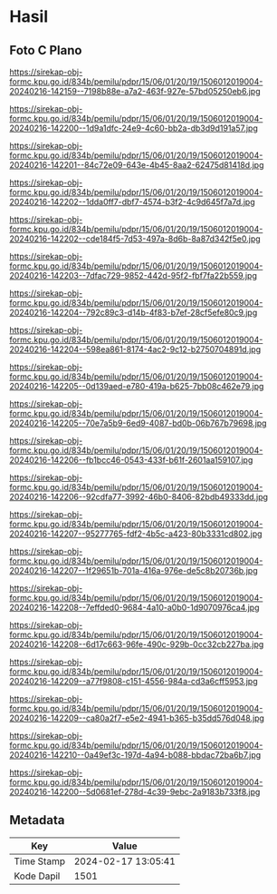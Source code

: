 # Hasil

## Foto C Plano

https://sirekap-obj-formc.kpu.go.id/834b/pemilu/pdpr/15/06/01/20/19/1506012019004-20240216-142159--7198b88e-a7a2-463f-927e-57bd05250eb6.jpg

https://sirekap-obj-formc.kpu.go.id/834b/pemilu/pdpr/15/06/01/20/19/1506012019004-20240216-142200--1d9a1dfc-24e9-4c60-bb2a-db3d9d191a57.jpg

https://sirekap-obj-formc.kpu.go.id/834b/pemilu/pdpr/15/06/01/20/19/1506012019004-20240216-142201--84c72e09-643e-4b45-8aa2-62475d81418d.jpg

https://sirekap-obj-formc.kpu.go.id/834b/pemilu/pdpr/15/06/01/20/19/1506012019004-20240216-142202--1dda0ff7-dbf7-4574-b3f2-4c9d645f7a7d.jpg

https://sirekap-obj-formc.kpu.go.id/834b/pemilu/pdpr/15/06/01/20/19/1506012019004-20240216-142202--cde184f5-7d53-497a-8d6b-8a87d342f5e0.jpg

https://sirekap-obj-formc.kpu.go.id/834b/pemilu/pdpr/15/06/01/20/19/1506012019004-20240216-142203--7dfac729-9852-442d-95f2-fbf7fa22b559.jpg

https://sirekap-obj-formc.kpu.go.id/834b/pemilu/pdpr/15/06/01/20/19/1506012019004-20240216-142204--792c89c3-d14b-4f83-b7ef-28cf5efe80c9.jpg

https://sirekap-obj-formc.kpu.go.id/834b/pemilu/pdpr/15/06/01/20/19/1506012019004-20240216-142204--598ea861-8174-4ac2-9c12-b2750704891d.jpg

https://sirekap-obj-formc.kpu.go.id/834b/pemilu/pdpr/15/06/01/20/19/1506012019004-20240216-142205--0d139aed-e780-419a-b625-7bb08c462e79.jpg

https://sirekap-obj-formc.kpu.go.id/834b/pemilu/pdpr/15/06/01/20/19/1506012019004-20240216-142205--70e7a5b9-6ed9-4087-bd0b-06b767b79698.jpg

https://sirekap-obj-formc.kpu.go.id/834b/pemilu/pdpr/15/06/01/20/19/1506012019004-20240216-142206--fb1bcc46-0543-433f-b61f-2601aa159107.jpg

https://sirekap-obj-formc.kpu.go.id/834b/pemilu/pdpr/15/06/01/20/19/1506012019004-20240216-142206--92cdfa77-3992-46b0-8406-82bdb49333dd.jpg

https://sirekap-obj-formc.kpu.go.id/834b/pemilu/pdpr/15/06/01/20/19/1506012019004-20240216-142207--95277765-fdf2-4b5c-a423-80b3331cd802.jpg

https://sirekap-obj-formc.kpu.go.id/834b/pemilu/pdpr/15/06/01/20/19/1506012019004-20240216-142207--1f29651b-701a-416a-976e-de5c8b20736b.jpg

https://sirekap-obj-formc.kpu.go.id/834b/pemilu/pdpr/15/06/01/20/19/1506012019004-20240216-142208--7effded0-9684-4a10-a0b0-1d9070976ca4.jpg

https://sirekap-obj-formc.kpu.go.id/834b/pemilu/pdpr/15/06/01/20/19/1506012019004-20240216-142208--6d17c663-96fe-490c-929b-0cc32cb227ba.jpg

https://sirekap-obj-formc.kpu.go.id/834b/pemilu/pdpr/15/06/01/20/19/1506012019004-20240216-142209--a77f9808-c151-4556-984a-cd3a6cff5953.jpg

https://sirekap-obj-formc.kpu.go.id/834b/pemilu/pdpr/15/06/01/20/19/1506012019004-20240216-142209--ca80a2f7-e5e2-4941-b365-b35dd576d048.jpg

https://sirekap-obj-formc.kpu.go.id/834b/pemilu/pdpr/15/06/01/20/19/1506012019004-20240216-142210--0a49ef3c-197d-4a94-b088-bbdac72ba6b7.jpg

https://sirekap-obj-formc.kpu.go.id/834b/pemilu/pdpr/15/06/01/20/19/1506012019004-20240216-142200--5d0681ef-278d-4c39-9ebc-2a9183b733f8.jpg


## Metadata

| Key        | Value               |
| ---------- | ------------------- |
| Time Stamp | 2024-02-17 13:05:41 |
| Kode Dapil | 1501                |



